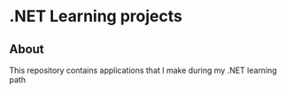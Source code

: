 # .NET Learning projects

## About

This repository contains applications that I make during my .NET learning path